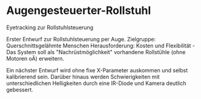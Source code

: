 # Augengesteuerter-Rollstuhl
Eyetracking zur Rollstuhlsteuerung


Erster Entwurf zur Rollstuhlsteuerung per Auge.
Zielgruppe: Querschnittsgelähmte Menschen 
Herausforderung: Kosten und Flexibilität - Das System soll als "Nachrüstmöglichkeit" vorhandene Rollstühle (ohne Motoren oÄ) erweitern.

Ein nächster Entwurf wird ohne fixe X-Parameter auskommen und selbst kalibrierend sein.
Darüber hinaus werden Schwierigkeiten mit unterschiedlichen Helligkeiten durch eine IR-Diode und Kamera deutlich gebessert.
